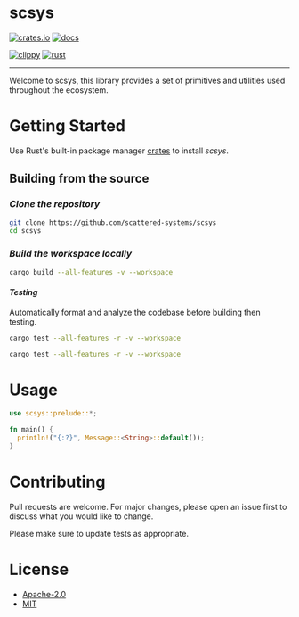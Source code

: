 # scsys

[![crates.io](https://img.shields.io/crates/v/scsys.svg)](https://crates.io/crates/scsys)
[![docs](https://docs.rs/scsys/badge.svg)](https://docs.rs/scsys)

[![clippy](https://github.com/Scattered-Systems/scsys/actions/workflows/clippy.yml/badge.svg)](https://github.com/Scattered-Systems/scsys/actions/workflows/clippy.yml)
[![rust](https://github.com/Scattered-Systems/scsys/actions/workflows/rust.yml/badge.svg)](https://github.com/Scattered-Systems/scsys/actions/workflows/rust.yml)

***

Welcome to scsys, this library provides a set of primitives and utilities used throughout the ecosystem.


# Getting Started

Use Rust's built-in package manager [crates](https://crates.io/crates/scsys) to install *scsys*.

## Building from the source

### _Clone the repository_

```bash
git clone https://github.com/scattered-systems/scsys
cd scsys
```

### _Build the workspace locally_

```bash
cargo build --all-features -v --workspace
```

#### _Testing_

Automatically format and analyze the codebase before building then testing.

```bash
cargo test --all-features -r -v --workspace
```

```bash
cargo test --all-features -r -v --workspace
```

# Usage

```rust
use scsys::prelude::*;

fn main() {
  println!("{:?}", Message::<String>::default());
}
```

# Contributing

Pull requests are welcome. For major changes, please open an issue first
to discuss what you would like to change.

Please make sure to update tests as appropriate.

# License

- [Apache-2.0](https://choosealicense.com/licenses/apache-2.0/)
- [MIT](https://choosealicense.com/licenses/mit/)
